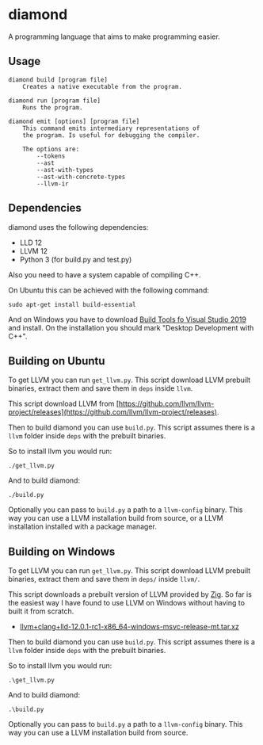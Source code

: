# diamond

A programming language that aims to make programming easier.

## Usage
```
diamond build [program file]
    Creates a native executable from the program.

diamond run [program file]
    Runs the program.

diamond emit [options] [program file]
    This command emits intermediary representations of
    the program. Is useful for debugging the compiler.

    The options are:
        --tokens
        --ast
        --ast-with-types
        --ast-with-concrete-types
        --llvm-ir
```

## Dependencies

diamond uses the following dependencies:
- LLD 12
- LLVM 12
- Python 3 (for build.py and test.py)

Also you need to have a system capable of compiling C++.

On Ubuntu this can be achieved with the following command:
```
sudo apt-get install build-essential
```

And on Windows you have to download [Build Tools fo Visual Studio 2019](https://visualstudio.microsoft.com/downloads/) and install. On the installation you should mark "Desktop Development with C++".

## Building on Ubuntu

To get LLVM you can run `get_llvm.py`. This script download LLVM prebuilt binaries, extract them and save them in `deps` inside `llvm`.

This script download LLVM from
[https://github.com/llvm/llvm-project/releases](https://github.com/llvm/llvm-project/releases).

Then to build diamond you can use `build.py`. This script assumes there is a `llvm` folder inside `deps` with the prebuilt binaries.

So to install llvm you would run:
```
./get_llvm.py
```

And to build diamond:
```
./build.py
```

Optionally you can pass to `build.py` a path to a `llvm-config` binary. This way you
can use a LLVM installation build from source, or a LLVM installation installed with
a package manager.

## Building on Windows

To get LLVM you can run `get_llvm.py`. This script download LLVM prebuilt binaries, extract them and save them in `deps/` inside `llvm/`.

This script downloads a prebuilt version of LLVM provided by [Zig](https://ziglang.org/). So far is the easiest way I have found to use LLVM on Windows without having to built it from scratch.
- [llvm+clang+lld-12.0.1-rc1-x86_64-windows-msvc-release-mt.tar.xz](https://ziglang.org/deps/llvm%2bclang%2blld-12.0.1-rc1-x86_64-windows-msvc-release-mt.tar.xz)

Then to build diamond you can use `build.py`. This script assumes there is a `llvm` folder inside `deps` with the prebuilt binaries.

So to install llvm you would run:
```
.\get_llvm.py
```

And to build diamond:
```
.\build.py
```

Optionally you can pass to `build.py` a path to a `llvm-config` binary. This way you
can use a LLVM installation build from source.
